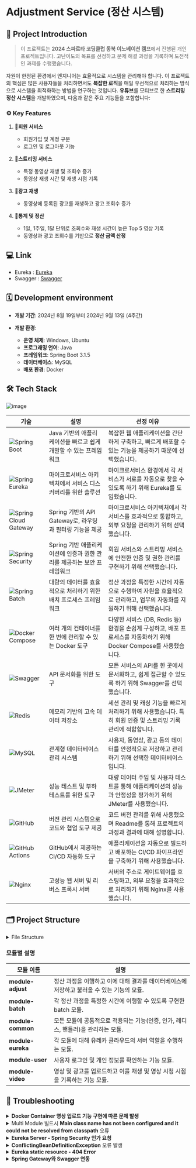 # Adjustment Service (정산 시스템)

## 📜 Project Introduction
>
>이 프로젝트는 **2024 스파르타 코딩클럽 동북 이노베이션 캠프**에서 진행된 개인 프로젝트입니다.
>고난이도의 목표를 선정하고 문제 해결 과정을 기록하며 도전적인 과제를 수행했습니다.
>
자원이 한정된 환경에서 엔지니어는 효율적으로 시스템을 관리해야 합니다. 이 프로젝트의 핵심은 많은 사용자들을 처리하면서도 **복잡한 로직**을 매일 우선적으로 처리하는 방식으로 시스템을 최적화하는 방법을 연구하는 것입니다. **유튜브**를 모티브로 한 **스트리밍 정산 시스템**을 개발하였으며, 다음과 같은 주요 기능들을 포함합니다:

### ⚙️ Key Features
1. 📌**회원 서비스**
   - 회원가입 및 계정 구분
   - 로그인 및 로그아웃 기능

2. 📌**스트리밍 서비스** 
   - 특정 동영상 재생 및 조회수 증가
   - 동영상 재생 시간 및 재생 시점 기록

3. 📌**광고 재생** 
   - 동영상에 등록된 광고를 재생하고 광고 조회수 증가

4. 📌**통계 및 정산** 
   - 1일, 1주일, 1달 단위로 조회수와 재생 시간이 높은 Top 5 영상 기록
   - 동영상과 광고 조회수를 기반으로 **정산 금액 산정**
  
## 💻 Link
- Eureka : [Eureka](http://dltmdgus9661.iptime.org/adjustment/eureka/)
- Swagger : [Swagger](http://dltmdgus9661.iptime.org/adjustment/webjars/swagger-ui/index.html)


## 🗓️ Development environment

- **개발 기간**: 2024년 8월 19일부터 2024년 9월 13일 (4주간)

- **개발 환경**:
  - **운영 체제**: Windows, Ubuntu
  - **프로그래밍 언어**: Java
  - **프레임워크**: Spring Boot 3.1.5
  - **데이터베이스**: MySQL
  - **배포 환경**: Docker

## 🛠️ Tech Stack

![image](https://github.com/user-attachments/assets/d52596a9-0b0e-4ce7-9cdc-eb362bcef979)

| 기술                                                                                                  | 설명                                                                 | 선정 이유                                                                                              |
|-------------------------------------------------------------------------------------------------------|----------------------------------------------------------------------|-------------------------------------------------------------------------------------------------------|
| ![Spring Boot](https://img.shields.io/badge/Spring%20Boot-6DB33F?style=flat&logo=spring-boot&logoColor=white)    | Java 기반의 애플리케이션을 빠르고 쉽게 개발할 수 있는 프레임워크       | 복잡한 웹 애플리케이션을 간단하게 구축하고, 빠르게 배포할 수 있는 기능을 제공하기 때문에 선택했습니다.    |
| ![Spring Eureka](https://img.shields.io/badge/Spring%20Eureka-6DB33F?style=flat&logo=spring&logoColor=white)     | 마이크로서비스 아키텍처에서 서비스 디스커버리를 위한 솔루션           | 마이크로서비스 환경에서 각 서비스가 서로를 자동으로 찾을 수 있도록 하기 위해 Eureka를 도입했습니다.      |
| ![Spring Cloud Gateway](https://img.shields.io/badge/Spring%20Cloud%20Gateway-6DB33F?style=flat&logo=spring-cloud&logoColor=white) | Spring 기반의 API Gateway로, 라우팅과 필터링 기능을 제공              | 마이크로서비스 아키텍처에서 각 서비스를 효과적으로 통합하고, 외부 요청을 관리하기 위해 선택했습니다.       |
| ![Spring Security](https://img.shields.io/badge/Spring%20Security-6DB33F?style=flat&logo=spring-security&logoColor=white) | Spring 기반 애플리케이션에 인증과 권한 관리를 제공하는 보안 프레임워크  | 회원 서비스와 스트리밍 서비스에 안전한 인증 및 권한 관리를 구현하기 위해 선택했습니다.                    |
| ![Spring Batch](https://img.shields.io/badge/Spring%20Batch-6DB33F?style=flat&logo=spring&logoColor=white)    | 대량의 데이터를 효율적으로 처리하기 위한 배치 프로세스 프레임워크         | 정산 과정을 특정한 시간에 자동으로 수행하여 자원을 효율적으로 관리하고, 업무의 자동화를 지원하기 위해 선택했습니다. |
| ![Docker Compose](https://img.shields.io/badge/Docker%20Compose-2496ED?style=flat&logo=docker&logoColor=white)  | 여러 개의 컨테이너를 한 번에 관리할 수 있는 Docker 도구               | 다양한 서비스 (DB, Redis 등) 환경을 손쉽게 구성하고, 배포 프로세스를 자동화하기 위해 Docker Compose를 사용했습니다.|
| ![Swagger](https://img.shields.io/badge/Swagger-85EA2D?style=flat&logo=swagger&logoColor=black)         | API 문서화를 위한 도구                                               | 모든 서비스의 API를 한 곳에서 문서화하고, 쉽게 접근할 수 있도록 하기 위해 Swagger를 선택했습니다.        |
| ![Redis](https://img.shields.io/badge/Redis-DC382D?style=flat&logo=redis&logoColor=white)              | 메모리 기반의 고속 데이터 저장소                                      | 세션 관리 및 캐싱 기능을 빠르게 처리하기 위해 사용했습니다. 특히 회원 인증 및 스트리밍 기록 관리에 적합합니다.|
| ![MySQL](https://img.shields.io/badge/MySQL-4479A1?style=flat&logo=mysql&logoColor=white)              | 관계형 데이터베이스 관리 시스템                                        | 사용자, 동영상, 광고 등의 데이터를 안정적으로 저장하고 관리하기 위해 선택한 데이터베이스입니다.           |
| ![JMeter](https://img.shields.io/badge/JMeter-0A7E32?style=flat&logo=apache&logoColor=white)           | 성능 테스트 및 부하 테스트를 위한 도구                                 | 대량 데이터 주입 및 사용자 테스트를 통해 애플리케이션의 성능과 안정성을 평가하기 위해 JMeter를 사용했습니다.       |
| ![GitHub](https://img.shields.io/badge/GitHub-181717?style=flat&logo=github&logoColor=white)           | 버전 관리 시스템으로 코드와 협업 도구 제공                            | 코드 버전 관리를 위해 사용했으며 Readme를 통해 프로젝트의 과정과 결과에 대해 설명합니다.          |
| ![GitHub Actions](https://img.shields.io/badge/GitHub%20Actions-2088FF?style=flat&logo=github-actions&logoColor=white) | GitHub에서 제공하는 CI/CD 자동화 도구                                | 애플리케이션을 자동으로 빌드하고 배포하는 CI/CD 파이프라인을 구축하기 위해 사용했습니다.                  |
| ![Nginx](https://img.shields.io/badge/Nginx-009639?style=flat&logo=nginx&logoColor=white)             | 고성능 웹 서버 및 리버스 프록시 서버                                   | 서버의 주소로 게이트웨이를 호스팅하고, 외부 요청을 효과적으로 처리하기 위해 Nginx를 사용했습니다.          |


## 🗂️ Project Structure
<details>
<summary>File Structure</summary>
<pre>
📦adjustment
 ┣ 📂.github
 ┃ ┗ 📂workflows
 ┃ ┃ ┗ 📜deploy.yml
 ┣ 📂module-adjust
 ┃ ┣ 📂src
 ┃ ┃ ┣ 📂main
 ┃ ┃ ┃ ┣ 📂java.com.sparta.controller
 ┃ ┃ ┃ ┣ 📂java.com.sparta.dto
 ┃ ┃ ┃ ┣ 📂java.com.sparta.entity.base
 ┃ ┃ ┃ ┣ 📂java.com.sparta.entity
 ┃ ┃ ┃ ┣ 📂java.com.sparta.repository
 ┃ ┃ ┃ ┣ 📂java.com.sparta.service
 ┃ ┃ ┃ ┗ 📂resources
 ┃ ┃ ┃   ┗ 📜application-profile.properties
 ┃ ┃ ┗ 📂test
 ┃ ┗ 📜build.gradle
 ┃ ┗ 📜Dockerfile
 ┃ ┗ 📜settings.gradle
 ┣ 📂module-batch
 ┃ ┣ 📂src
 ┃ ┃ ┣ 📂main
 ┃ ┃ ┃ ┣ 📂java.com.sparta.config
 ┃ ┃ ┃ ┗ 📂resources
 ┃ ┃ ┃   ┗ 📜application-profile.properties
 ┃ ┃ ┗ 📂test
 ┃ ┗ 📜build.gradle
 ┃ ┗ 📜Dockerfile
 ┃ ┗ 📜settings.gradle
 ┣ 📂module-common
 ┃ ┣ 📂src
 ┃ ┃ ┣ 📂main
 ┃ ┃ ┃ ┣ 📂java.com.sparta.config
 ┃ ┃ ┃ ┣ 📂java.com.sparta.dto
 ┃ ┃ ┃ ┣ 📂java.com.sparta.entity
 ┃ ┃ ┃ ┣ 📂java.com.sparta.filter
 ┃ ┃ ┃ ┣ 📂java.com.sparta.handler
 ┃ ┃ ┃ ┣ 📂java.com.sparta.repository
 ┃ ┃ ┃ ┣ 📂java.com.sparta.security
 ┃ ┃ ┃ ┣ 📂java.com.sparta.service
 ┃ ┃ ┃ ┗ 📂resources
 ┃ ┃ ┃   ┗ 📜application.properties
 ┃ ┃ ┗ 📂test
 ┃ ┗ 📜build.gradle
 ┣ 📂module-eureka
 ┃ ┣ 📂src
 ┃ ┃ ┣ 📂main
 ┃ ┃ ┃ ┗ 📂java.com.sparta
 ┃ ┃ ┃ ┗ 📂resources
 ┃ ┃ ┃   ┗ 📜application.properties
 ┃ ┃ ┗ 📂test
 ┃ ┗ 📜build.gradle
 ┃ ┗ 📜Dockerfile
 ┃ ┗ 📜settings.gradle
 ┣ 📂module-user
 ┃ ┣ 📂src
 ┃ ┃ ┣ 📂main
 ┃ ┃ ┃ ┣ 📂java.com.sparta.controller
 ┃ ┃ ┃ ┣ 📂java.com.sparta.service
 ┃ ┃ ┃ ┗ 📂resources
 ┃ ┃ ┃   ┗ 📜application-profile.properties
 ┃ ┃ ┗ 📂test
 ┃ ┗ 📜build.gradle
 ┃ ┗ 📜Dockerfile
 ┃ ┗ 📜settings.gradle
 ┣ 📂module-video
 ┃ ┣ 📂src
 ┃ ┃ ┣ 📂main
 ┃ ┃ ┃ ┣ 📂java.com.sparta.controller
 ┃ ┃ ┃ ┣ 📂java.com.sparta.service
 ┃ ┃ ┃ ┗ 📂resources
 ┃ ┃ ┃   ┗ 📜application-profile.properties
 ┃ ┃ ┗ 📂test
 ┃ ┗ 📜build.gradle
 ┃ ┗ 📜Dockerfile
 ┃ ┗ 📜settings.gradle
 ┣ 📜.gitignore
 ┣ 📜build.gradle
 ┣ 📜docker-compose.yml
 ┣ 📜gradlew
 ┣ 📜gradlew.bat
 ┣ 📜HELP.md
 ┗ 📜settings.gradle 
</pre>
</details>

### 모듈별 설명
| 모듈 이름        | 설명                                                            |
|------------------|-----------------------------------------------------------------|
| **module-adjust** | 정산 과정을 이행하고 이에 대해 결과를 데이터베이스에 저장하고 불러올 수 있는 기능의 모듈. |
| **module-batch**  | 각 정산 과정을 특정한 시간에 이행할 수 있도록 구현한 batch 모듈. |
| **module-common** | 모든 모듈에 공통적으로 적용되는 기능(인증, 인가, 레디스, 핸들러)을 관리하는 모듈. |
| **module-eureka** | 각 모듈에 대해 유레카 클라우드의 서버 역할을 수행하는 모듈. |
| **module-user**   | 사용자 로그인 및 개인 정보를 확인하는 기능 모듈.              |
| **module-video**  | 영상 및 광고를 업로드하고 이를 재생 및 영상 시청 시점을 기록하는 기능 모듈. |

## 🤔 Troubleshooting
<details>
<summary><strong>Docker Container 영상 업로드 기능 구현에 따른 문제 발생</strong></summary>
   
   💡 **문제** : Docker Container에서 영상 업로드 기능 구현을 했지만 **업로드된 파일을 찾을 수 없는 문제 발생**<br>
   ❌ **원인** : **Docker Container 내부에 영상 파일이 저장되어 서버 경로에서 해당 파일을 찾지 못함**<br>
   ✔️ **해결** : Docker 빌드시 파일의 저장 장소를 도커가 있는 서버에 연결! → (`volumes`)를 Docker Compose 파일에 추가
   <pre>
     video-service:
       build:
         context: ./  # Root context for the build
         dockerfile: module-video/Dockerfile
       container_name: video_service
       ports:
         - "8083:8080"
       env_file:
         - .env
       depends_on:
         - mysql
         - redis
       volumes:
         - /var/www/uploads/adjustment:/var/www/uploads/adjustment   
   </pre>
   Docker에서 파일을 저장하는 해당 경로는 Docker 외부의 **서버의 경로와 연결**되어 **파일이 원하는 장소에 저장**되었으며 필요한 파일을 찾을 수 있게 됨   
</details>

<details>
<summary>Multi Module 빌드시 <strong>Main class name has not been configured and it could not be resolved from classpath</strong> 오류 </summary>
   
   💡 **문제** : 스프링 Multi Module를 빌드 할 경우 나타나는 Main Class를 찾지 못하는 문제가 발생함 [Stackoverflow](https://stackoverflow.com/questions/78903577/main-class-name-has-not-been-configured-and-it-could-not-be-resolved-from-classp)<br>
   ❌ **원인** : Docker 빌드 과정에서 root 경로에서 필요한 파일을 가져오는 과정에서 **settings.gradle**을 참조하는데 모든 모듈을 include 하도록 작성되어 있기 때문에 특정 모듈에 필요하지 않은 모듈도 빌드를 시도하면서 나타나는 문제<br>
   ```
   //settings.gradle
   rootProject.name = 'adjustment'
   include 'module-user'
   include 'module-video'
   include 'module-common'
   include 'module-adjust'
   ```

   ✔️ **해결** : 빌드 과정에 필요한 모듈의 이름만 포함한 **settings.gradle**을 각 모듈에 배치하여 필요한 파일만 빌드할 수 있도록 구성함 <br>
   ```
   //module-user/settings.gradle
   rootProject.name = 'adjustment'
   include 'module-user'
   include 'module-common'
   ```
   또한 해당 업로드 과정을 각 모듈의 DockerFile에 적용함<br>
   ```
   # Base image
   FROM openjdk:17-jdk-slim
   
   # Set working directory
   WORKDIR /app
   
   # Copy Gradle files from the root context to the service context
   COPY gradlew /app/
   COPY gradle /app/gradle/
   COPY build.gradle /app/
   
   COPY module-common/build.gradle /app/module-common/
   COPY module-common/src /app/module-common/src
   
   COPY module-user/build.gradle /app/module-user/
   COPY module-user/src /app/module-user/src
   
   #Copy settings.gradle for module
   COPY module-user/settings.gradle /app/ 
   
   # Ensure gradlew is executable
   RUN chmod +x gradlew
   
   # Build the application
   RUN ./gradlew build -x test --stacktrace
   
   # Check the build output directory
   RUN ls -l module-user/build/libs/
   
   # Copy the built JAR file to /app.jar
   RUN cp module-user/build/libs/module-user-0.0.1-SNAPSHOT.jar /app.jar
   
   # Expose port
   EXPOSE 8080
   
   # Run the application
   CMD ["java", "-jar", "/app.jar"]
   ```
   💾 **Multi Module 구성 과정을 상세하게 설명하고 바로 적용할 수 있도록 별도의 Git Repository를 작성함** : [muti-module](https://github.com/seunghyeonlee9661/muti-module)
</details>

<details>
<summary><strong>Eureka Server - Spring Security 인가 요청</strong></summary>
   
   💡 **문제** : Eureka Server 페이지 접근 시 접근이 불가능하며 로그인을 요청함<br>
   ❌ **원인** :
   1. Spring Security가 root 경로의 의존성에 존재해 **모든 모듈이 Spring Security의 인가를 처리**하도록 되어있어 Login 페이지를 호출<br>
   2. Eureka Server에 연결된 client앱이 오류를 발생시킴<br>
   ✔️ **해결** :
   1. ~~Eureka Server에 기반 모듈을 연결하고 **Security Config에 대해 접근을 허용함**~~ -> 불필요한 의존성이 생기며 빌드 시간이 오래 걸림<br>
   2. Eureka Module의 **application.properties에 Security 보안 설정을 무시**하도록 설정
   ```
   # Spring Security Exception
   eureka.security.enable-self-preservation=false
   management.endpoints.web.exposure.include=health,info
   ```   
</details>

<details>
<summary><strong>ConflictingBeanDefinitionException</strong> 오류 발생</summary>
   
   💡 **문제** : 프로젝트 빌드 시 **ConflictingBeanDefinitionException** 오류가 나타나며 빌드가 실패함<br>
   ❌ **원인** : Spring Project에서 파일을 삭제해도 Git Actions에서 기존 파일을 삭제하지 않기 때문에 이전 파일이 남아 오류를 발생 시킴<br>
   ✔️ **해결** :
   1. ~~deploy.yml에서 모든 파일을 삭제하고 다시 다운로드 하도록 설정~~ -> 프로젝트 규모, 배포 횟수에 따라 전송 시간이 늘어날 수 있고 필요한 파일을 삭제할 가능성이 있음
   2. `rsync --delete` 옵션을 deploy.yml에 추가해 제거된 파일도 함께 동기화 할 수 있도록 수정함
   3. 또한 Docker Composer 빌드 시 **변경 감지를 통해 수정 사항만 새로 빌드할 수 있도록 기능을 추가**함
   ```
   # deploy.yml
   name: Deploy to Ubuntu Server
   
   on:
     push:
       branches:
         - main
         - develop
   
   jobs:
     deploy:
       runs-on: ubuntu-latest
   
       steps:
         - name: Checkout code
           uses: actions/checkout@v3
           with:
             fetch-depth: 2  # 변경 감지를 위한 이전 파일 확인
   
         - name: Set up SSH
           uses: webfactory/ssh-agent@v0.7.0
           with:
             ssh-private-key: ${{ secrets.SSH_PRIVATE_KEY }}
   
         - name: Copy files via SSH with file deletion # 필요한 파일을 Git Repository에서 받아오되 삭제된 파일도 적용할 수 있도록 수정함
           run: |
             rsync -avz --delete -e "ssh -o StrictHostKeyChecking=no" ./ ${{ secrets.USER }}@${{ secrets.HOST }}:/home/leesh/Sparta/AdjustmentService
   
         - name: Install Docker Compose
           run: |
             ssh -o StrictHostKeyChecking=no ${{ secrets.USER }}@${{ secrets.HOST }} 'bash -s' << 'EOF'
             curl -L "https://github.com/docker/compose/releases/download/v2.6.1/docker-compose-$(uname -s)-$(uname -m)" -o /usr/local/bin/docker-compose
             chmod +x /usr/local/bin/docker-compose
             EOF
   
         - name: Deploy with Docker Compose
           run: |
             ssh -o StrictHostKeyChecking=no ${{ secrets.USER }}@${{ secrets.HOST }} << 'EOF'
             cd /home/leesh/Sparta/AdjustmentService
             
             # 환경 변수 저장
             echo "MYSQL_ROOT_PASSWORD=${{ secrets.MYSQL_ROOT_PASSWORD }}" > .env
             echo "MYSQL_DATABASE=${{ secrets.MYSQL_DATABASE }}" >> .env
             echo "MYSQL_USER=${{ secrets.MYSQL_USER }}" >> .env
             echo "MYSQL_PASSWORD=${{ secrets.MYSQL_PASSWORD }}" >> .env
             echo "REDIS_HOST=${{ secrets.REDIS_HOST }}" >> .env
             echo "REDIS_PORT=${{ secrets.REDIS_PORT }}" >> .env
             echo "JWT_SECRET_KEY=${{ secrets.JWT_SECRET_KEY }}" >> .env
             echo "KAKAO_CLIENT_ID=${{ secrets.KAKAO_CLIENT_ID }}" >> .env
             echo "KAKAO_REDIRECT_URI=${{ secrets.KAKAO_REDIRECT_URI }}" >> .env
             
             # Detect which modules changed
             changed_modules=$(git diff --name-only HEAD^ HEAD)
   
             # Build all services if module-common changed
             if echo "$changed_modules" | grep -q '^module-common/'; then
               echo "Changes detected in common module"
               docker-compose build user-service
               docker-compose build video-service
               docker-compose build adjust-service
               docker-compose build batch-service
               docker-compose build eureka-server
               docker-compose build common
             else
               # Build only if specific directories have changed
               if echo "$changed_modules" | grep -q '^module-user/'; then
                 echo "Changes detected in user-service"
                 docker-compose build user-service
               fi
   
               if echo "$changed_modules" | grep -q '^module-video/'; then
                 echo "Changes detected in video-service"
                 docker-compose build video-service
               fi
   
               if echo "$changed_modules" | grep -q '^module-adjust/'; then
                 echo "Changes detected in adjust-service"
                 docker-compose build adjust-service
               fi
             
               if echo "$changed_modules" | grep -q '^module-batch/'; then
                 echo "Changes detected in batch-service"
                 docker-compose build batch-service
               fi
             
               if echo "$changed_modules" | grep -q '^module-eureka/'; then
                 echo "Changes detected in eureka-service"
                 docker-compose build eureka-server
               fi
             fi
             
             docker-compose up -d
             EOF
   ```
</details>

<details>
<summary><strong>Eureka static resource - 404 Error</strong></summary>
   
   💡 **문제** : Eureka 페이지에서 js와 css와 같은 Static Resource를 찾지 못하는 문제<br>
   ❌ **원인** : Nginx가 Eureka 서버에 프록시를 적용하는데 **Static Resource가 다른 경로로 연결**되어 있어 정상적으로 페이지가 나타나지 않음<br>
   ✔️ **해결** : Nginx에 **Static Resource에 대한 추가적인 프록시 설정**을 넣음

   ```
    location /adjustment/eureka/ {
        proxy_pass http://localhost:8761/;  # Eureka 프록시
     }

    location /eureka/ { 
        proxy_pass http://localhost:8761/eureka/; # # Eureka Resource 프록시
    }
   ```
</details>

<details>
<summary><strong>Spring Gateway와 Swagger 연동</strong></summary>
   
   💡 **문제** : Swagger 적용에 있어 Gateway에서 각 서버의 Swagger를 찾지 못하는 문제<br>
   ❌ **원인** : 요청이 Nginx와 Gateway를 지나면서 url요청을 올바르지 않아 정상적으로 페이지가 나타나지 않음을 확인함<br>
   ✔️ **해결** : **Gateway filters** 기능을 활용해 올바르게 경로 이동이 되도록 설정함 
   
   ```
   # Routing option
   spring.cloud.gateway.routes[0].id=user-service
   spring.cloud.gateway.routes[0].uri=http://user-service:8080
   spring.cloud.gateway.routes[0].predicates[0]=Path=/user/**
   spring.cloud.gateway.routes[0].filters[0]=RewritePath=/user/(?<path>.*), /$\\{path}
   # Gateway로 요청을 전달할 때 값을 빼고 전달하여 Swagger의 api-docs의 위치가 올바르게 연결되도록 설정함
   ```
</details>
